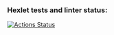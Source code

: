 ### Hexlet tests and linter status:
[![Actions Status](https://github.com/KatherinaFed/frontend-project-lvl4/workflows/hexlet-check/badge.svg)](https://github.com/KatherinaFed/frontend-project-lvl4/actions)